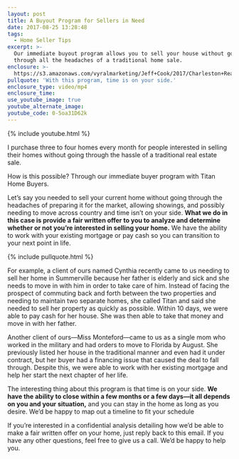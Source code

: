 ```yaml
---
layout: post
title: A Buyout Program for Sellers in Need
date: 2017-08-25 13:28:48
tags:
  - Home Seller Tips
excerpt: >-
  Our immediate buyout program allows you to sell your house without going
  through all the headaches of a traditional home sale.
enclosure: >-
  https://s3.amazonaws.com/vyralmarketing/Jeff+Cook/2017/Charleston+Real+Estate+Agent-+Titan+Buyout+Program.mp4
pullquote: 'With this program, time is on your side.'
enclosure_type: video/mp4
enclosure_time:
use_youtube_image: true
youtube_alternate_image:
youtube_code: 0-5oa31D62k
---
```



{% include youtube.html %}

I purchase three to four homes every month for people interested in selling their homes without going through the hassle of a traditional real estate sale.

How is this possible? Through our immediate buyer program with Titan Home Buyers.

Let’s say you needed to sell your current home without going through the headaches of preparing it for the market, allowing showings, and possibly needing to move across country and time isn’t on your side. **What we do in this case is provide a fair written offer to you to analyze and determine whether or not you’re interested in selling your home.** We have the ability to work with your existing mortgage or pay cash so you can transition to your next point in life.

{% include pullquote.html %}

For example, a client of ours named Cynthia recently came to us needing to sell her home in Summerville because her father is elderly and sick and she needs to move in with him in order to take care of him. Instead of facing the prospect of commuting back and forth between the two properties and needing to maintain two separate homes, she called Titan and said she needed to sell her property as quickly as possible. Within 10 days, we were able to pay cash for her house. She was then able to take that money and move in with her father.

Another client of ours—Miss Monteford—came to us as a single mom who worked in the military and had orders to move to Florida by August. She previously listed her house in the traditional manner and even had it under contract, but her buyer had a financing issue that caused the deal to fall through. Despite this, we were able to work with her existing mortgage and help her start the next chapter of her life.

The interesting thing about this program is that time is on your side. **We have the ability to close within a few months or a few days—it all depends on you and your situation,** and you can stay in the home as long as you desire. We’d be happy to map out a timeline to fit your schedule

If you’re interested in a confidential analysis detailing how we’d be able to make a fair written offer on your home, just reply back to this email. If you have any other questions, feel free to give us a call. We’d be happy to help you.